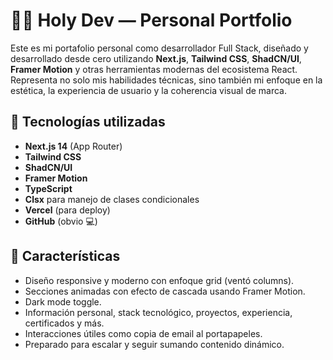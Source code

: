 # 🧙‍♂️ Holy Dev — Personal Portfolio

Este es mi portafolio personal como desarrollador Full Stack, diseñado y desarrollado desde cero utilizando **Next.js**, **Tailwind CSS**, **ShadCN/UI**, **Framer Motion** y otras herramientas modernas del ecosistema React. Representa no solo mis habilidades técnicas, sino también mi enfoque en la estética, la experiencia de usuario y la coherencia visual de marca.

## 🚀 Tecnologías utilizadas

- **Next.js 14** (App Router)
- **Tailwind CSS**
- **ShadCN/UI**
- **Framer Motion**
- **TypeScript**
- **Clsx** para manejo de clases condicionales
- **Vercel** (para deploy)
- **GitHub** (obvio 💻)

## 🧠 Características

- Diseño responsive y moderno con enfoque grid (ventó columns).
- Secciones animadas con efecto de cascada usando Framer Motion.
- Dark mode toggle.
- Información personal, stack tecnológico, proyectos, experiencia, certificados y más.
- Interacciones útiles como copia de email al portapapeles.
- Preparado para escalar y seguir sumando contenido dinámico.
